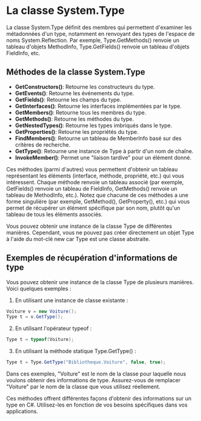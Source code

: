 # La classe System.Type

La classe System.Type définit des membres qui permettent d'examiner les métadonnées d'un type, notamment en renvoyant des types de l'espace de noms System.Reflection. Par exemple, Type.GetMethods() renvoie un tableau d'objets MethodInfo, Type.GetFields() renvoie un tableau d'objets FieldInfo, etc.

## Méthodes de la classe System.Type

- **GetConstructors()**: Retourne les constructeurs du type.
- **GetEvents()**: Retourne les événements du type.
- **GetFields()**: Retourne les champs du type.
- **GetInterfaces()**: Retourne les interfaces implémentées par le type.
- **GetMembers()**: Retourne tous les membres du type.
- **GetMethods()**: Retourne les méthodes du type.
- **GetNestedTypes()**: Retourne les types imbriqués dans le type.
- **GetProperties()**: Retourne les propriétés du type.
- **FindMembers()**: Retourne un tableau de MemberInfo basé sur des critères de recherche.
- **GetType()**: Retourne une instance de Type à partir d'un nom de chaîne.
- **InvokeMember()**: Permet une "liaison tardive" pour un élément donné.

Ces méthodes (parmi d'autres) vous permettent d'obtenir un tableau représentant les éléments (interface, méthode, propriété, etc.) qui vous intéressent. Chaque méthode renvoie un tableau associé (par exemple, GetFields() renvoie un tableau de FieldInfo, GetMethods() renvoie un tableau de MethodInfo, etc.). Notez que chacune de ces méthodes a une forme singulière (par exemple, GetMethod(), GetProperty(), etc.) qui vous permet de récupérer un élément spécifique par son nom, plutôt qu'un tableau de tous les éléments associés.

Vous pouvez obtenir une instance de la classe Type de différentes manières. Cependant, vous ne pouvez pas créer directement un objet Type à l'aide du mot-clé new car Type est une classe abstraite.

## Exemples de récupération d'informations de type

Vous pouvez obtenir une instance de la classe Type de plusieurs manières. Voici quelques exemples :

1. En utilisant une instance de classe existante :
```csharp
Voiture v = new Voiture();
Type t = v.GetType();
```

2. En utilisant l'opérateur typeof :
```csharp
Type t = typeof(Voiture);
```

3. En utilisant la méthode statique Type.GetType() :
```csharp
Type t = Type.GetType("Bibliotheque.Voiture", false, true);
```

Dans ces exemples, "Voiture" est le nom de la classe pour laquelle nous voulons obtenir des informations de type. Assurez-vous de remplacer "Voiture" par le nom de la classe que vous utilisez réellement.

Ces méthodes offrent différentes façons d'obtenir des informations sur un type en C#. Utilisez-les en fonction de vos besoins spécifiques dans vos applications.